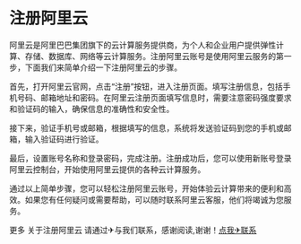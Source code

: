 # 注册阿里云

阿里云是阿里巴巴集团旗下的云计算服务提供商，为个人和企业用户提供弹性计算、存储、数据库、网络等云计算服务。注册阿里云账号是使用阿里云服务的第一步，下面我们来简单介绍一下注册阿里云的步骤。

首先，打开阿里云官网，点击“注册”按钮，进入注册页面。填写注册信息，包括手机号码、邮箱地址和密码。在阿里云注册页面填写信息时，需要注意密码强度要求和验证码的输入，确保信息的准确性和安全性。

接下来，验证手机号或邮箱，根据填写的信息，系统将发送验证码到您的手机或邮箱，输入验证码进行验证。

最后，设置账号名称和登录密码，完成注册。注册成功后，您可以使用新账号登录阿里云控制台，开始使用阿里云提供的各种云计算服务。

通过以上简单步骤，您可以轻松注册阿里云账号，开始体验云计算带来的便利和高效。如果您有任何疑问或需要帮助，可以随时联系阿里云客服，他们将竭诚为您服务。

更多 关于注册阿里云 请通过✈与我们联系，感谢阅读,谢谢！[点我✈联系](https://ss.k02.cc)